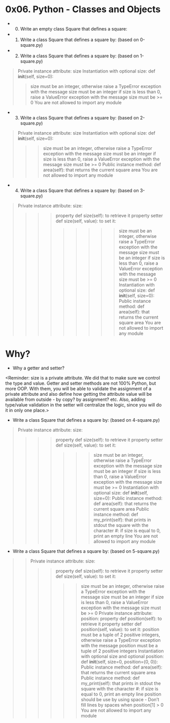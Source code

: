 # 0x06. Python - Classes and Objects
- 0. Write an empty class Square that defines a square:
- 1. Write a class Square that defines a square by: (based on 0-square.py)
- 2. Write a class Square that defines a square by: (based on 1-square.py)

> Private instance attribute: size
> Instantiation with optional size: def __init__(self, size=0):
> > size must be an integer, otherwise raise a TypeError exception with the message size must be an integer
> > if size is less than 0, raise a ValueError exception with the message size must be >= 0
> You are not allowed to import any module
- 3. Write a class Square that defines a square by: (based on 2-square.py)

> Private instance attribute: size
> Instantiation with optional size: def __init__(self, size=0):
> > > size must be an integer, otherwise raise a TypeError exception with the message size must be an integer
> > > if size is less than 0, raise a ValueError exception with the message size must be >= 0
> Public instance method: def area(self): that returns the current square area
> You are not allowed to import any module
- 4. Write a class Square that defines a square by: (based on 3-square.py)

> Private instance attribute: size:
> > > > property def size(self): to retrieve it
> > > > property setter def size(self, value): to set it:
> > > > > > > > >size must be an integer, otherwise raise a TypeError exception with the message size must be an integer
> > > > > > > > >if size is less than 0, raise a ValueError exception with the message size must be >= 0
> Instantiation with optional size: def __init__(self, size=0):
> Public instance method: def area(self): that returns the current square area
> You are not allowed to import any module
# Why?

 - Why a getter and setter?

<Reminder: size is a private attribute. We did that to make sure we control the type and value. Getter and setter methods are not 100% Python, but more OOP. With them, you will be able to validate the assignment of a private attribute and also define how getting the attribute value will be available from outside - by copy? by assignment? etc. Also, adding type/value validation in the setter will centralize the logic, since you will do it in only one place.>

- Write a class Square that defines a square by: (based on 4-square.py)

> Private instance attribute: size:
> > > > property def size(self): to retrieve it
> > > > property setter def size(self, value): to set it:
> > > > > > > size must be an integer, otherwise raise a TypeError exception with the message size must be an integer
> > > > > > > if size is less than 0, raise a ValueError exception with the message size must be >= 0
> Instantiation with optional size: def __init__(self, size=0):
> Public instance method: def area(self): that returns the current square area
> Public instance method: def my_print(self): that prints in stdout the square with the character #:
> > > > if size is equal to 0, print an empty line
> You are not allowed to import any module

- Write a class Square that defines a square by: (based on 5-square.py)

> > Private instance attribute: size:
> > > > property def size(self): to retrieve it
> > > > property setter def size(self, value): to set it:
> > > > > > size must be an integer, otherwise raise a TypeError exception with the message size must be an integer
> > > > > > if size is less than 0, raise a ValueError exception with the message size must be >= 0
> > Private instance attribute: position:
> > > > property def position(self): to retrieve it
> > > > property setter def position(self, value): to set it:
> > > > > > position must be a tuple of 2 positive integers, otherwise raise a TypeError exception with the message 
> > position must be a tuple of 2 positive integers
> > Instantiation with optional size and optional position: def __init__(self, size=0, position=(0, 0)):
> > Public instance method: def area(self): that returns the current square area
> > Public instance method: def my_print(self): that prints in stdout the square with the character #:
> > > > if size is equal to 0, print an empty line
> > > > position should be use by using space - Don’t fill lines by spaces when position[1] > 0
You are not allowed to import any module
